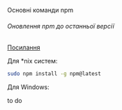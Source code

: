 Основні команди npm 

###### Оновлення npm до останньої версії

[Посилання](https://docs.npmjs.com/try-the-latest-stable-version-of-npm) 

Для *nix систем:

```bash
sudo npm install -g npm@latest
```

Для Windows:

to do

 